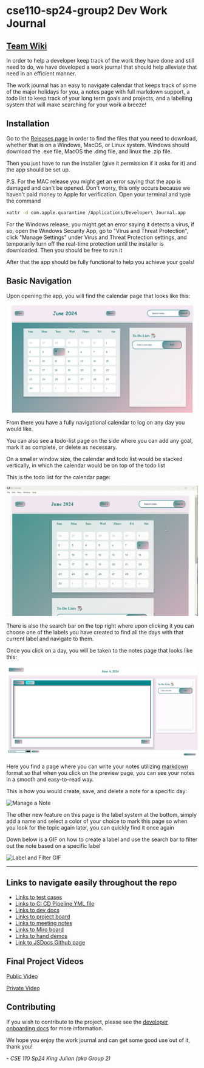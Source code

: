 # cse110-sp24-group2 Dev Work Journal

## [Team Wiki](admin/team.md)

In order to help a developer keep track of the work they have done and still need to do, we have developed a work journal that should help alleviate that need in an efficient manner.

The work journal has an easy to navigate calendar that keeps track of some of the major holidays for you, a notes page with full markdown support, a todo list to keep track of your long term goals and projects, and a labelling system that will make searching for your work a breeze!

## Installation

Go to the [Releases page](https://github.com/cse110-sp24-group2/cse110-sp24-group2/releases) in order to find the files that you need to download, whether that is on a Windows, MacOS, or Linux system. Windows should download the .exe file, MacOS the .dmg file, and linux the .zip file.

Then you just have to run the installer (give it permission if it asks for it) and the app should be set up.

P.S. For the MAC release you might get an error saying that the app is damaged and can't be opened. Don't worry, this only occurs because we haven't paid money to Apple for verification. Open your terminal and type the command

```bash
xattr -d com.apple.quarantine /Applications/Developer\ Journal.app
```

For the Windows release, you might get an error saying it detects a virus, if so, open the Windows Security App, go to "Virus and Threat Protection", click "Manage Settings" under Virus and Threat Protection settings, and temporarily turn off the real-time protection until the installer is downloaded. Then you should be free to run it

After that the app should be fully functional to help you achieve your goals!

## Basic Navigation

Upon opening the app, you will find the calendar page that looks like this:

![Calendar page](admin/branding/calendarpage.png)

From there you have a fully navigational calendar to log on any day you would like.

You can also see a todo-list page on the side where you can add any goal, mark it as complete, or delete as necessary.

On a smaller window size, the calendar and todo list would be stacked vertically, in which the calendar would be on top of the todo list

This is the todo list for the calendar page:

![Todo list use](admin/branding/calendar_todo_list.gif)

There is also the search bar on the top right where upon clicking it you can choose one of the labels you have created to find all the days with that current label and navigate to them.

Once you click on a day, you will be taken to the notes page that looks like this:

![Notes page](admin/branding/notespage.png)

Here you find a page where you can write your notes utilizing [markdown](https://www.markdownguide.org/) format so that when you click on the preview page, you can see your notes in a smooth and easy-to-read way.

This is how you would create, save, and delete a note for a specific day:

![Manage a Note](admin/branding/create_note.gif)

The other new feature on this page is the label system at the bottom, simply add a name and select a color of your choice to mark this page so when you look for the topic again later, you can quickly find it once again

Down below is a GIF on how to create a label and use the search bar to filter out the note based on a specific label

![Label and Filter GIF](admin/branding/label_and_filter.gif)

---

## Links to navigate easily throughout the repo

- [Links to test cases](__tests__)
- [Links to CI CD Pipeline YML file](.github/workflows)
- [Links to dev docs](docs)
- [Links to project board](https://github.com/orgs/cse110-sp24-group2/projects/1)
- [Links to meeting notes](admin/meetings)
- [Links to Miro board](https://miro.com/app/board/uXjVKNpdRwE=/)
- [Links to hand demos](admin/handTesting)
- [Link to JSDocs Github page](https://cse110-sp24-group2.github.io/cse110-sp24-group2/docs/global.html)

## Final Project Videos

[Public Video](https://youtu.be/ECy-2X0Zfdk)

[Private Video](https://youtu.be/LcMrYwzHAaM)

## Contributing

If you wish to contribute to the project, please see the [developer onboarding docs](/admin/misc/dev-README.md) for more information.

We hope you enjoy the work journal and can get some good use out of it, thank you!

_- CSE 110 Sp24 King Julian (aka Group 2)_
